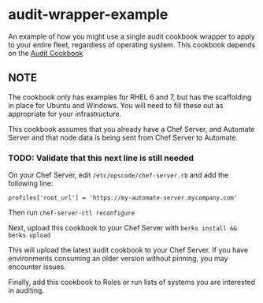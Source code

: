 # audit-wrapper-example

An example of how you might use a single audit cookbook wrapper to apply to your entire fleet, regardless of operating system.
This cookbook depends on the [Audit Cookbook](https://github.com/chef-cookbooks/audit)

## NOTE
The cookbook only has examples for RHEL 6 and 7, but has the scaffolding in place for Ubuntu and Windows. You will need to fill these out as appropriate for your infrastructure. 

This cookbook assumes that you already have a Chef Server, and Automate Server and that node data is being sent from Chef Server to Automate. 

### TODO: Validate that this next line is still needed
On your Chef Server, edit `/etc/opscode/chef-server.rb` and add the following line:

```
profiles['root_url'] = 'https://my-automate-server.mycompany.com'
```

Then run `chef-server-ctl reconfigure`


Next, upload this cookbook to your Chef Server with `berks install && berks upload`

This will upload the latest audit cookbook to your Chef Server. If you have environments consuming an older version without pinning, you may encounter issues.

Finally, add this cookbook to Roles or run lists of systems you are interested in auditing. 
